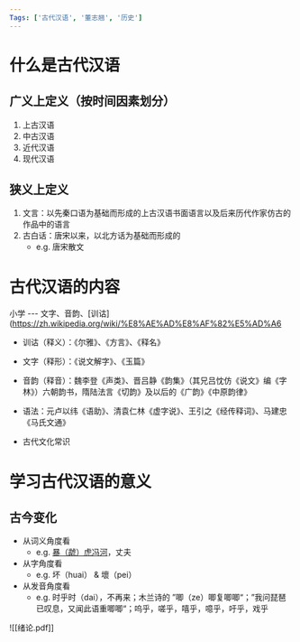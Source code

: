 ```yaml
---
Tags: ['古代汉语', '董志翘', '历史']
---
```

# 什么是古代汉语

## 广义上定义（按时间因素划分）

1. 上古汉语
2. 中古汉语
3. 近代汉语
4. 现代汉语

## 狭义上定义

1. 文言：以先秦口语为基础而形成的上古汉语书面语言以及后来历代作家仿古的作品中的语言
2. 古白话：唐宋以来，以北方话为基础而形成的
	* e.g. 唐宋散文

# 古代汉语的内容

小学 --- 文字、音韵、[训诂](https://zh.wikipedia.org/wiki/%E8%AE%AD%E8%AF%82%E5%AD%A6

* 训诂（释义）：《尔雅》、《方言》、《释名》
* 文字（释形）：《说文解字》、《玉篇》
* 音韵（释音）：魏李登《声类》、晋吕静《韵集》（其兄吕忱仿《说文》编《字林》）六朝韵书，隋陆法言《切韵》及以后的《广韵》《中原韵律》

* 语法：元卢以纬《语助》、清袁仁林《虚字说》、王引之《经传释词》、马建忠《马氏文通》
* 古代文化常识

# 学习古代汉语的意义

## 古今变化

* 从词义角度看
	* e.g. [暴（虣）虎冯河](https://www.douban.com/note/634706063/?_i=06430827qeKBOc)，丈夫
* 从字角度看 
	* e.g. 坏（huai） & 壞（pei）
* 从发音角度看
	* e.g. 时乎时（dai），不再来；木兰诗的 ”唧（ze）唧复唧唧“；”我问琵琶已叹息，又闻此语重唧唧“；呜乎，嗟乎，嘻乎，噫乎，吁乎，戏乎

![[绪论.pdf]]